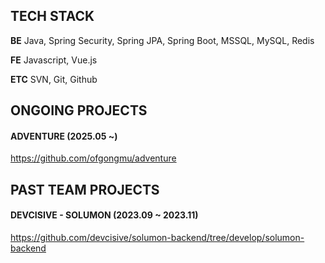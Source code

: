 ## TECH STACK
**BE** Java, Spring Security, Spring JPA, Spring Boot, MSSQL, MySQL, Redis

**FE** Javascript, Vue.js

**ETC** SVN, Git, Github 


## ONGOING PROJECTS

#### ADVENTURE (2025.05 ~)
https://github.com/ofgongmu/adventure


## PAST TEAM PROJECTS

#### DEVCISIVE - SOLUMON (2023.09 ~ 2023.11)
https://github.com/devcisive/solumon-backend/tree/develop/solumon-backend

